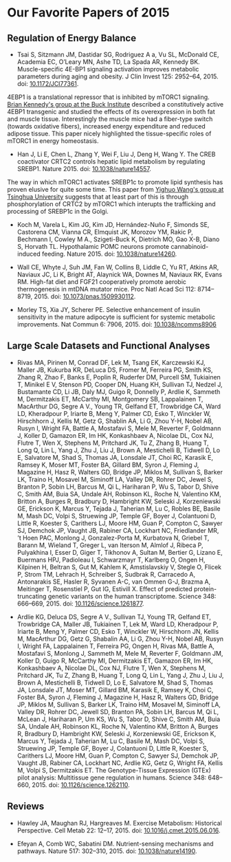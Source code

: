 # Our Favorite Papers of 2015

## Regulation of Energy Balance

* Tsai S, Sitzmann JM, Dastidar SG, Rodriguez A a, Vu SL, McDonald CE, Academia EC, O’Leary MN, Ashe TD, La Spada AR, Kennedy BK. Muscle-specific 4E-BP1 signaling activation improves metabolic parameters during aging and obesity. J Clin Invest 125: 2952–64, 2015. doi: [10.1172/JCI77361](http://dx.doi.org/10.1172/JCI77361).

4EBP1 is a translational repressor that is inhibited by mTORC1 signaling.  [Brian Kennedy's group at the Buck Institute](http://www.buckinstitute.org/kennedyLab) described a constitutively active 4EBP1 transgenic and studied the effects of its overexpression in both fat and muscle tissue.  Interestingly the muscle mice had a fiber-type switch (towards oxidative fibers), increased energy expenditure and reduced adipose tissue.  This paper nicely highlighted the tissue-specific roles of mTORC1 in energy homeostasis.

* Han J, Li E, Chen L, Zhang Y, Wei F, Liu J, Deng H, Wang Y. The CREB coactivator CRTC2 controls hepatic lipid metabolism by regulating SREBP1. Nature 2015. doi: [10.1038/nature14557](http://dx.doi.org/10.1038/nature14557).

The way in which mTORC1 activates SREBP1c to promote lipid synthesis has proven elusive for quite some time.  This paper from [Yighuo Wang's group at Tsinghua University](http://life.tsinghua.edu.cn/english/faculty/faculty/2099.html) suggests that at least part of this is through phosphorylation of CRTC2 by mTORC1 which interupts the trafficking and processing of SREBP1c in the Golgi.

* Koch M, Varela L, Kim JG, Kim JD, Hernández-Nuño F, Simonds SE, Castorena CM, Vianna CR, Elmquist JK, Morozov YM, Rakic P, Bechmann I, Cowley M A., Szigeti-Buck K, Dietrich MO, Gao X-B, Diano S, Horvath TL. Hypothalamic POMC neurons promote cannabinoid-induced feeding. Nature 2015. doi: [10.1038/nature14260](http://dx.doi.org/10.1038/nature14260).

* Wall CE, Whyte J, Suh JM, Fan W, Collins B, Liddle C, Yu RT, Atkins AR, Naviaux JC, Li K, Bright AT, Alaynick WA, Downes M, Naviaux RK, Evans RM. High-fat diet and FGF21 cooperatively promote aerobic thermogenesis in mtDNA mutator mice. Proc Natl Acad Sci 112: 8714–8719, 2015.  doi: [10.1073/pnas.1509930112](http://dx.doi.org/10.1073/pnas.1509930112).

* Morley TS, Xia JY, Scherer PE. Selective enhancement of insulin sensitivity in the mature adipocyte is sufficient for systemic metabolic improvements. Nat Commun 6: 7906, 2015. doi: [10.1038/ncomms8906](http://dx.doi.org/10.1038/ncomms8906)

## Large Scale Datasets and Functional Analyses

* Rivas MA, Pirinen M, Conrad DF, Lek M, Tsang EK, Karczewski KJ, Maller JB, Kukurba KR, DeLuca DS, Fromer M, Ferreira PG, Smith KS, Zhang R, Zhao F, Banks E, Poplin R, Ruderfer DM, Purcell SM, Tukiainen T, Minikel E V, Stenson PD, Cooper DN, Huang KH, Sullivan TJ, Nedzel J, Bustamante CD, Li JB, Daly MJ, Guigo R, Donnelly P, Ardlie K, Sammeth M, Dermitzakis ET, McCarthy MI, Montgomery SB, Lappalainen T, MacArthur DG, Segre A V., Young TR, Gelfand ET, Trowbridge CA, Ward LD, Kheradpour P, Iriarte B, Meng Y, Palmer CD, Esko T, Winckler W, Hirschhorn J, Kellis M, Getz G, Shablin AA, Li G, Zhou Y-H, Nobel AB, Rusyn I, Wright FA, Battle A, Mostafavi S, Mele M, Reverter F, Goldmann J, Koller D, Gamazon ER, Im HK, Konkashbaev A, Nicolae DL, Cox NJ, Flutre T, Wen X, Stephens M, Pritchard JK, Tu Z, Zhang B, Huang T, Long Q, Lin L, Yang J, Zhu J, Liu J, Brown A, Mestichelli B, Tidwell D, Lo E, Salvatore M, Shad S, Thomas JA, Lonsdale JT, Choi RC, Karasik E, Ramsey K, Moser MT, Foster BA, Gillard BM, Syron J, Fleming J, Magazine H, Hasz R, Walters GD, Bridge JP, Miklos M, Sullivan S, Barker LK, Traino H, Mosavel M, Siminoff LA, Valley DR, Rohrer DC, Jewel S, Branton P, Sobin LH, Barcus M, Qi L, Hariharan P, Wu S, Tabor D, Shive C, Smith AM, Buia SA, Undale AH, Robinson KL, Roche N, Valentino KM, Britton A, Burges R, Bradbury D, Hambright KW, Seleski J, Korzeniewski GE, Erickson K, Marcus Y, Tejada J, Taherian M, Lu C, Robles BE, Basile M, Mash DC, Volpi S, Struewing JP, Temple GF, Boyer J, Colantuoni D, Little R, Koester S, Carithers LJ, Moore HM, Guan P, Compton C, Sawyer SJ, Demchok JP, Vaught JB, Rabiner CA, Lockhart NC, Friedlander MR, ’t Hoen PAC, Monlong J, Gonzalez-Porta M, Kurbatova N, Griebel T, Barann M, Wieland T, Greger L, van Iterson M, Almlof J, Ribeca P, Pulyakhina I, Esser D, Giger T, Tikhonov A, Sultan M, Bertier G, Lizano E, Buermans HPJ, Padioleau I, Schwarzmayr T, Karlberg O, Ongen H, Kilpinen H, Beltran S, Gut M, Kahlem K, Amstislavskiy V, Stegle O, Flicek P, Strom TM, Lehrach H, Schreiber S, Sudbrak R, Carracedo A, Antonarakis SE, Hasler R, Syvanen A-C, van Ommen G-J, Brazma A, Meitinger T, Rosenstiel P, Gut IG, Estivill X. Effect of predicted protein-truncating genetic variants on the human transcriptome. Science 348: 666–669, 2015. doi: [10.1126/science.1261877](http:/dx.doi.org/10.1126/science.1261877).

* Ardlie KG, Deluca DS, Segre A V., Sullivan TJ, Young TR, Gelfand ET, Trowbridge CA, Maller JB, Tukiainen T, Lek M, Ward LD, Kheradpour P, Iriarte B, Meng Y, Palmer CD, Esko T, Winckler W, Hirschhorn JN, Kellis M, MacArthur DG, Getz G, Shabalin AA, Li G, Zhou Y-H, Nobel AB, Rusyn I, Wright FA, Lappalainen T, Ferreira PG, Ongen H, Rivas MA, Battle A, Mostafavi S, Monlong J, Sammeth M, Mele M, Reverter F, Goldmann JM, Koller D, Guigo R, McCarthy MI, Dermitzakis ET, Gamazon ER, Im HK, Konkashbaev A, Nicolae DL, Cox NJ, Flutre T, Wen X, Stephens M, Pritchard JK, Tu Z, Zhang B, Huang T, Long Q, Lin L, Yang J, Zhu J, Liu J, Brown A, Mestichelli B, Tidwell D, Lo E, Salvatore M, Shad S, Thomas JA, Lonsdale JT, Moser MT, Gillard BM, Karasik E, Ramsey K, Choi C, Foster BA, Syron J, Fleming J, Magazine H, Hasz R, Walters GD, Bridge JP, Miklos M, Sullivan S, Barker LK, Traino HM, Mosavel M, Siminoff LA, Valley DR, Rohrer DC, Jewell SD, Branton PA, Sobin LH, Barcus M, Qi L, McLean J, Hariharan P, Um KS, Wu S, Tabor D, Shive C, Smith AM, Buia SA, Undale AH, Robinson KL, Roche N, Valentino KM, Britton A, Burges R, Bradbury D, Hambright KW, Seleski J, Korzeniewski GE, Erickson K, Marcus Y, Tejada J, Taherian M, Lu C, Basile M, Mash DC, Volpi S, Struewing JP, Temple GF, Boyer J, Colantuoni D, Little R, Koester S, Carithers LJ, Moore HM, Guan P, Compton C, Sawyer SJ, Demchok JP, Vaught JB, Rabiner CA, Lockhart NC, Ardlie KG, Getz G, Wright FA, Kellis M, Volpi S, Dermitzakis ET. The Genotype-Tissue Expression (GTEx) pilot analysis: Multitissue gene regulation in humans. Science 348: 648–660, 2015. doi: [10.1126/science.1262110](http://dx.doi.org/10.1126/science.1262110).

## Reviews

* Hawley JA, Maughan RJ, Hargreaves M. Exercise Metabolism: Historical Perspective. Cell Metab 22: 12–17, 2015. doi: [10.1016/j.cmet.2015.06.016](http://dx.doi.org/10.1016/j.cmet.2015.06.016).

* Efeyan A, Comb WC, Sabatini DM. Nutrient-sensing mechanisms and pathways. Nature 517: 302–310, 2015. doi: [10.1038/nature14190](http://dx.doi.org/10.1038/nature14190).
